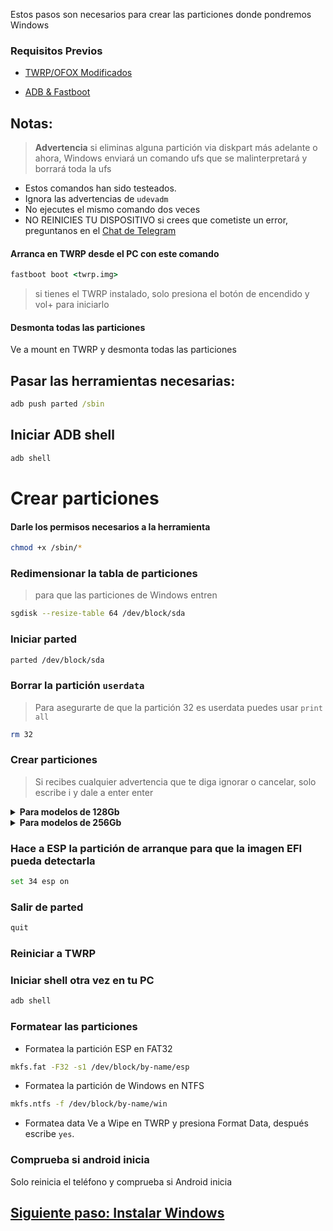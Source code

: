 Estos pasos son necesarios para crear las particiones donde pondremos Windows

### Requisitos Previos

- [TWRP/OFOX Modificados](../../../../releases/Recoveries)

- [ADB & Fastboot](https://developer.android.com/studio/releases/platform-tools)


## Notas:
> **Advertencia** si eliminas alguna partición via diskpart más adelante o ahora, Windows enviará un comando ufs que se malinterpretará y borrará toda la ufs
- Estos comandos han sido testeados.
- Ignora las advertencias de `udevadm`
- No ejecutes el mismo comando dos veces
- NO REINICIES TU DISPOSITIVO si crees que cometiste un error, preguntanos en el [Chat de Telegram](https://t.me/winonvayualt)

#### Arranca en TWRP desde el PC con este comando
```cmd
fastboot boot <twrp.img>
```
> si tienes el TWRP instalado, solo presiona el botón de encendido y vol+ para iniciarlo

#### Desmonta todas las particiones
Ve a mount en TWRP y desmonta todas las particiones

## Pasar las herramientas necesarias:
```cmd
adb push parted /sbin
```

## Iniciar ADB shell
```cmd
adb shell
```

# Crear particiones
#### Darle los permisos necesarios a la herramienta
```sh
chmod +x /sbin/*
```

### Redimensionar la tabla de particiones
> para que las particiones de Windows entren
```sh
sgdisk --resize-table 64 /dev/block/sda
```

### Iniciar parted
```sh
parted /dev/block/sda
```


### Borrar la partición `userdata` 
>Para asegurarte de que la partición 32 es userdata puedes usar
>  `print all`
```sh
rm 32
```

### Crear particiones
> Si recibes cualquier advertencia que te diga ignorar o cancelar, solo escribe i y dale a enter enter

<details>
<summary><b><strong>Para modelos de 128Gb</strong></b></summary>
  
  
- Creamos la partición de datos de Android
```sh
mkpart userdata ext4 11.8GB 68.6GB
```

- Creamos la partición principal donde instalaremos Windows
```sh
mkpart win ntfs 68.6GB 126GB
```

- Crea la partición ESP (Aqui estará el bootloader de Windows y los archivos EFI)
```sh
mkpart esp fat32 126GB 127GB 
```

  </summary>
</details>  
  
  
<details>
<summary><b><strong>Para modelos de 256Gb</strong></b></summary>
  

- Creamos la partición de datos de Android
```sh
mkpart userdata ext4 11.8GB 134.6GB
```

- Creamos la partición principal donde instalaremos Windows
```sh
mkpart win ntfs 134.6GB 254GB
```

- Crea la partición ESP (Aqui estará el bootloader de Windows y los archivos EFI)
```sh
mkpart esp fat32 254GB 255GB
```
  </summary>
</details> 

### Hace a ESP la partición de arranque para que la imagen EFI pueda detectarla
```sh
set 34 esp on
```

### Salir de parted
```sh
quit
```

### Reiniciar a TWRP

### Iniciar shell otra vez en tu PC
```cmd
adb shell
```

### Formatear las particiones
-  Formatea la partición ESP en FAT32
```sh
mkfs.fat -F32 -s1 /dev/block/by-name/esp
```

-  Formatea la partición de Windows en NTFS
```sh
mkfs.ntfs -f /dev/block/by-name/win
```

- Formatea data
Ve a Wipe en TWRP y presiona Format Data, 
después escribe `yes`.

### Comprueba si android inicia
Solo reinicia el teléfono y comprueba si Android inicia


## [Siguiente paso: Instalar Windows](/guide/Español/2-instalacion-es.md)
